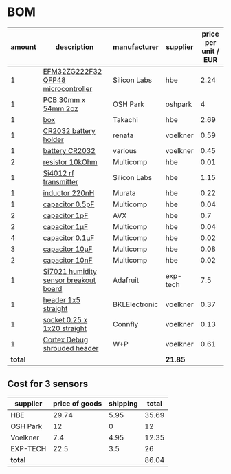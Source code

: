 # BOM

amount|description|manufacturer|supplier|price per unit / EUR
------|-----------|------------|--------|--------------------
1|[EFM32ZG222F32 QFP48 microcontroller](https://hbe-shop.de/Art-2503912-SILICON-LABS-EFM32ZG222F32-QFP48T-MCU-32BIT-CORTEX-M0-24MHZ-TQFP-48)|Silicon Labs|hbe|2.24
1|[PCB 30mm x 54mm 2oz](http://docs.oshpark.com/services/two-layer-hhdc/)|OSH Park|oshpark|4
1|[box](https://hbe-shop.de/Art-2444671-TAKACHI-TWN4-2-6W-MEHRZWECK-GEHAEUSE-ABS-WEISS)|Takachi|hbe|2.69
1|[CR2032 battery holder](https://www.voelkner.de/products/8982/Knopfzellen-Batteriehalter-Hu2032-Lf.html)|renata|voelkner|0.59
1|[battery CR2032](https://www.voelkner.de/products/770689/HyCell-Knopfzelle-CR-2032-Lithium-CR-2032-200-mAh-3-V-2-St..html)|various|voelkner|0.45
2|[resistor 10kOhm](https://hbe-shop.de/Art-2447553-MULTICOMP-MCWR08X1002FTL-DICKSCHICHTWIDERSTAND-10K-1-0125W-0805)|Multicomp|hbe|0.01
1|[Si4012 rf transmitter](https://hbe-shop.de/Art-2414359-SILICON-LABS-SI4012-C1001GT-RF-TRANSMITTER-27-960MHZ-MSOP-10)|Silicon Labs|hbe|1.15
1|[inductor 220nH](https://hbe-shop.de/Art-2470315-MURATA-LQW2BASR22J00L-INDUKTIVITAET-220NH-04A-5-820MHZ)|Murata|hbe|0.22
1|[capacitor 0.5pF](https://hbe-shop.de/Art-1759178-MULTICOMP-MC0805N0R5C500CT-KONDENSATOR-MLCC-C0G-NP0-05PF-50V-0805)|Multicomp|hbe|0.04
2|[capacitor 1pF](https://hbe-shop.de/Art-7568398-AVX-08052U1R0BAT2A-HF-KONDENSATOR-C0G-NP0-1PF-200V-0805)|AVX|hbe|0.7
2|[capacitor 1µF](https://hbe-shop.de/Art-1759422-MULTICOMP-MC0805F105Z160CT-KONDENSATOR-MLCC-Y5V-1UF-16V-0805)|Multicomp|hbe|0.04
4|[capacitor 0.1µF](https://hbe-shop.de/Art-1759167-MULTICOMP-MC0805F104Z250CT-KONDENSATOR-MLCC-Y5V-100NF-0805)|Multicomp|hbe|0.02
3|[capacitor 10µF](https://hbe-shop.de/Art-2320852-MULTICOMP-MC0805X106K6R3CT-KONDENSATOR-MLCC-X5R-10UF-63V-0805)|Multicomp|hbe|0.08
2|[capacitor 10nF](https://hbe-shop.de/Art-1759246-MULTICOMP-MC0805B103K500CT-KONDENSATOR-MLCC-X7R-10NF-50V-0805)|Multicomp|hbe|0.02
1|[Si7021 humidity sensor breakout board](http://www.exp-tech.de/adafruit-si7021-temperature-humidity-sensor-breakout-board)|Adafruit|exp-tech|7.5
1|[header 1x5 straight](https://www.voelkner.de/products/130623/Praezisions-Stiftleiste-1x20-Verg-Rm-2-5.html)|BKLElectronic|voelkner|0.37
1|[socket 0.25 x 1x20 straight](https://www.voelkner.de/products/882107/Connfly-Buchsenleiste-Praezision-Anzahl-Reihen-1-Polzahl-je-Reihe-20-93040C2-1-St..html)|Connfly|voelkner|0.13
1|[Cortex Debug shrouded header](https://www.voelkner.de/products/877289/W-P-Products-Stiftleiste-Rastermass-1.27-mm-Polzahl-Gesamt-10-1-St..html)|W+P|voelkner|0.61
|**total**|||**21.85**

## Cost for 3 sensors
supplier|price of goods|shipping|total
--------|--------------|--------|-----
HBE|29.74|5.95|35.69
OSH Park|12|0|12
Voelkner|7.4|4.95|12.35
EXP-TECH|22.5|3.5|26
**total**|||86.04

